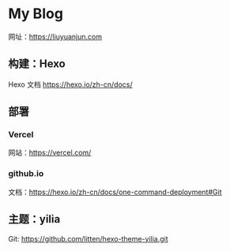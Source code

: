 # My Blog

网址：<https://liuyuanjun.com>

## 构建：Hexo

Hexo 文档 <https://hexo.io/zh-cn/docs/>

## 部署

### Vercel

网站：<https://vercel.com/>

### github.io

文档：<https://hexo.io/zh-cn/docs/one-command-deployment#Git>

## 主题：yilia

Git:  <https://github.com/litten/hexo-theme-yilia.git>